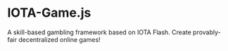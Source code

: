 # IOTA-Game.js
A skill-based gambling framework based on IOTA Flash. Create provably-fair decentralized online games! 
